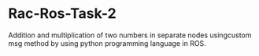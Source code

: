 # Rac-Ros-Task-2
Addition and multiplication of two numbers in separate nodes usingcustom msg method by using python programming language in ROS.

